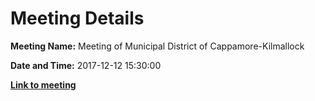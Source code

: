 # Meeting Details

**Meeting Name:** Meeting of Municipal District of Cappamore-Kilmallock

**Date and Time:** 2017-12-12 15:30:00

**<a href="https://www.limerick.ie/council/whats-on/meeting-municipal-district-cappamore-kilmallock-2" target="_blank">Link to meeting</a>**

